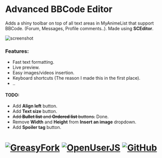 # Advanced BBCode Editor
Adds a shiny toolbar on top of all text areas in MyAnimeList that support BBCode. (Forum, Messages, Profile comments..). Made using **SCEditor**.

![screenshot][1]

### Features:
  * Fast text formatting.
  * Live preview.
  * Easy images/videos insertion.
  * Keyboard shortcuts (The reason I made this in the first place).
  * ..

#### TODO:
  * Add **Align left** button.
  * Add **Text size** button.
  * <del>Add **Bullet list** and **Ordered list** buttons.</del> Done.
  * Remove **Width** and **Height** from **Insert an image** dropdown.
  * Add **Spoiler tag** button.


# [![GreasyFork][b1]][l1] [![OpenUserJS][b2]][l2] [![GitHub][b3]][l3]


  [1]: https://github.com/Skqnder/userscripts-collection/raw/master/MyAnimeList%20Advanced%20BBCode%20Editor/screenshot.png

  [b1]: https://img.shields.io/badge/Install-GreasyFork-red.svg?longCache=true&style=for-the-badge&
  [b2]: https://img.shields.io/badge/Install-OpenUserJS-blue.svg?longCache=true&style=for-the-badge
  [b3]: https://img.shields.io/badge/Install-GitHub-lightgrey.svg?longCache=true&style=for-the-badge

  [l1]: https://greasyfork.org/en/scripts/370335-myanimelist-advanced-bbcode-editor
  [l2]: https://openuserjs.org/scripts/eskander/[MyAnimeList]_Advanced_BBCode_Editor
  [l3]: https://github.com/skqnder/userscripts-collection/raw/master/MyAnimeList%20Advanced%20BBCode%20Editor/advanced_bbcode_editor.user.js

